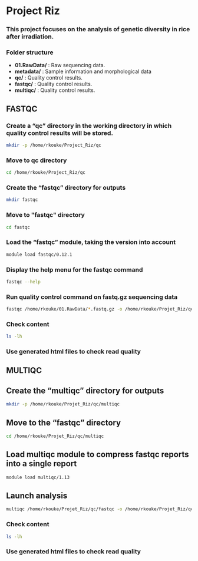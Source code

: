 
# Project Riz

### This project focuses on the analysis of genetic diversity in rice after irradiation.

### Folder structure

- **01.RawData/** : Raw sequencing data.
- **metadata/** : Sample information and morphological data 
- **qc/** : Quality control results.
- **fastqc/** : Quality control results.
- **multiqc/** : Quality control results.

##  FASTQC

### Create a “qc” directory in the working directory in which quality control results will be stored.

```bash
mkdir -p /home/rkouke/Project_Riz/qc
```
### Move to qc directory

```bash
cd /home/rkouke/Project_Riz/qc
```

### Create the “fastqc” directory for outputs

```bash
mkdir fastqc
```

### Move to "fastqc" directory

```bash
cd fastqc
```

### Load the “fastqc” module, taking the version into account

```bash
module load fastqc/0.12.1
```
### Display the help menu for the fastqc command

```bash
fastqc --help
```

### Run quality control command on fastq.gz sequencing data

```bash
fastqc /home/rkouke/01.RawData/*.fastq.gz -o /home/rkouke/Projet_Riz/qc/fastqc
```

### Check content
```bash
ls -lh
```

### Use generated html files to check read quality 

##  MULTIQC

## Create the “multiqc” directory for outputs 

```bash
mkdir -p /home/rkouke/Projet_Riz/qc/multiqc
```

## Move to the “fastqc” directory

```bash
cd /home/rkouke/Projet_Riz/qc/multiqc
```

## Load multiqc module to compress fastqc reports into a single report

```bash
module load multiqc/1.13
```

## Launch analysis

```bash
multiqc /home/rkouke/Projet_Riz/qc/fastqc -o /home/rkouke/Projet_Riz/qc/multiqc
```

### Check content
```bash
ls -lh
```

### Use generated html files to check read quality




















